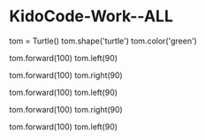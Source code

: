 # KidoCode-Work--ALL

tom = Turtle()
tom.shape('turtle')
tom.color('green')

tom.forward(100)
tom.left(90)

tom.forward(100)
tom.right(90)

tom.forward(100)
tom.left(90)

tom.forward(100)
tom.right(90)

tom.forward(100)
tom.left(90)

